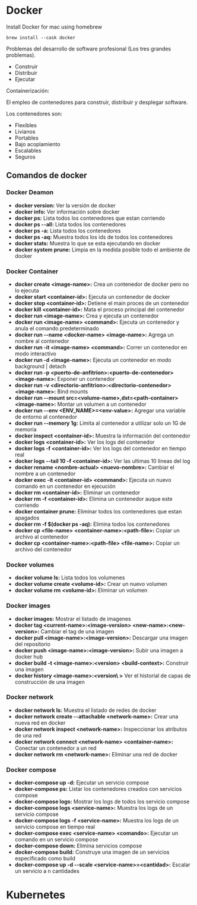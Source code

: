 # Docker

Install Docker for mac using homebrew

    brew install --cask docker

Problemas del desarrollo de software profesional (Los tres grandes problemas).

- Construir
- Distribuir
- Ejecutar

Containerización:

El empleo de contenedores para construir, distribuir y desplegar software.

Los contenedores son:

- Flexibles
- Livianos
- Portables
- Bajo acoplamiento
- Escalables
- Seguros

## Comandos de docker

### Docker Deamon
- **docker version:** Ver la versión de docker
- **docker info:** Ver información sobre docker
- **docker ps:** Lista todos los contenedores que estan corriendo
- **docker ps --all:** Lista todos los contenedores
- **docker ps -a:** Lista todos los contenedores
- **docker ps -aq:** Muestra todos los ids de todos los contenedores
- **docker stats:** Muestra lo que se esta ejecutando en docker
- **docker system prune:** Limpia en la medida posible todo el ambiente de docker

### Docker Container
- **docker create \<image-name\>:** Crea un contenedor de docker pero no lo ejecuta
- **docker start \<container-id\>:** Ejecuta un contenedor de docker
- **docker stop \<container-id\>:** Detiene el main proces de un contenedor
- **docker kill \<container-id\>:** Mata el proceso principal del contenedor
- **docker run \<image-name\>:** Crea y ejecuta un contenedor
- **docker run \<image-name\> \<command\>:** Ejecuta un contenedor y anula el comando predeterminado
- **docker run --name \<docker-name\> \<image-name\>:** Agrega un nombre al contenedor
- **docker run -it \<image-name\> \<command\>:** Correr un contenedor en modo interactivo 
- **docker run -d \<image-name\>:** Ejecuta un contenedor en modo background | detach
- **docker run -p \<puerto-de-anfitrion\>:\<puerto-de-contenedor\> \<image-name\>:** Exponer un contenedor
- **docker run -v \<directorio-anfitrion\>:\<directorio-contenedor\> \<image-name\>:** Bind mounts
- **docker run --mount src=\<volume-name\>,dst=\<path-container\> \<image-name\>:** Montar un volumen a un contenedor
- **docker run --env \<ENV_NAME\>=\<env-value\>:** Agregar una variable de entorno al contenedor
- **docker run --memory 1g:** Limita al contenedor a utilizar solo un 1G de memoria
- **docker inspect \<container-id\>:** Muestra la información del contenedor
- **docker logs \<container-id\>:** Ver los logs del contenedor
- **docker logs -f \<container-id\>:** Ver los logs del contenedor en tiempo real
- **docker logs --tail 10 -f \<container-id\>:** Ver las ultimas 10 lineas del log
- **docker rename \<nombre-actual\> \<nuevo-nombre\>:** Cambiar el nombre a un contenedor
- **docker exec -it \<container-id\> \<command\>:** Ejecuta un nuevo comando en un contenedor en ejecución
- **docker rm \<container-id\>:** Eliminar un contenedor
- **docker rm -f \<container-id\>:** Elimina un contenedor auque este corriendo
- **docker container prune:** Eliminar todos los contenedores que estan apagados
- **docker rm -f $(docker ps -aq):** Elimina todos los contenedores
- **docker cp \<file-name\> \<container-name\>:\<path-file\>:** Copiar un archivo al contenedor
- **docker cp \<container-name\>:\<path-file\> \<file-name\>:** Copiar un archivo del contenedor

### Docker volumes
- **docker volume ls:** Lista todos los volumenes
- **docker volume create \<volume-id\>:** Crear un nuevo volumen
- **docker volume rm \<volume-id\>:** Eliminar un volumen

### Docker images
- **docker images:** Mostrar el listado de imagenes
- **docker tag \<current-name\>:\<image-version\> \<new-name\>:\<new-version\>:** Cambiar el tag de una imagen
- **docker pull \<image-name\>:\<image-version\>:** Descargar una imagen del repositorio
- **docker push \<image-name\>:\<image-version\>:** Subir una imagen a docker hub
- **docker build -t \<image-name\>:\<version\> \<build-context\>:** Construir una imagen
- **docker history \<image-name\>:\<version\ >** Ver el historial de capas de construcción de una imagen

### Docker network
- **docker network ls:** Muestra el listado de redes de docker
- **docker network create --attachable \<network-name\>:** Crear una nueva red en docker
- **docker network inspect \<network-name\>:** Inspeccionar los atributos de una red
- **docker network connect \<network-name\> \<container-name\>:** Conectar un contenedor a un red
- **docker network rm \<network-name\>:** Eliminar una red de docker

### Docker compose
- **docker-compose up -d:** Ejecutar un servicio compose
- **docker-compose ps:** Listar los contenedores creados con servicios compose
- **docker-compose logs:** Mostrar los logs de todos los servicio compose
- **docker-compose logs \<service-name\>:** Muestra los logs de un servicio compose
- **docker-compose logs -f \<service-name\>:** Muestra los logs de un servicio compose en tiempo real
- **docker-compose exec \<service-name\> \<comando\>:** Ejecutar un comando en un servicio compose
- **docker-compose down:** Elimina servicios compose
- **docker-compose build:** Construye una imagen de un servicios especificado como build
- **docker-compose up -d --scale \<service-name\>=\<cantidad\>:** Escalar un servicio a n cantidades

# Kubernetes
